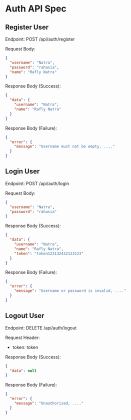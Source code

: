 # Auth API Spec

## Register User

Endpoint: POST /api/auth/register

Request Body:

```json
{
  "username": "Natra",
  "password": "rahasia",
  "name": "Rafly Natra"
}
```

Response Body (Success):

```json
{
  "data": {
    "username": "Natra",
    "name": "Rafly Natra"
  }
}
```

Response Body (Failure):

```json
{
  "error": {
    "message": "Username must not be empty, ...."
  }
}
```

## Login User

Endpoint: POST /api/auth/login

Request Body:

```json
{
  "username": "Natra",
  "password": "rahasia"
}
```

Response Body (Success):

```json
{
  "data": {
    "username": "Natra",
    "name": "Rafly Natra",
    "token": "token123132432123123"
  }
}
```

Response Body (Failure):

```json
{
  "error": {
    "message": "Username or password is invalid, ...."
  }
}
```

## Logout User

Endpoint: DELETE /api/auth/logout

Request Header:

- token: token

Response Body (Success):

```json
{
  "data": null
}
```

Response Body (Failure):

```json
{
  "error": {
    "message": "Unauthorized, ...."
  }
}
```
